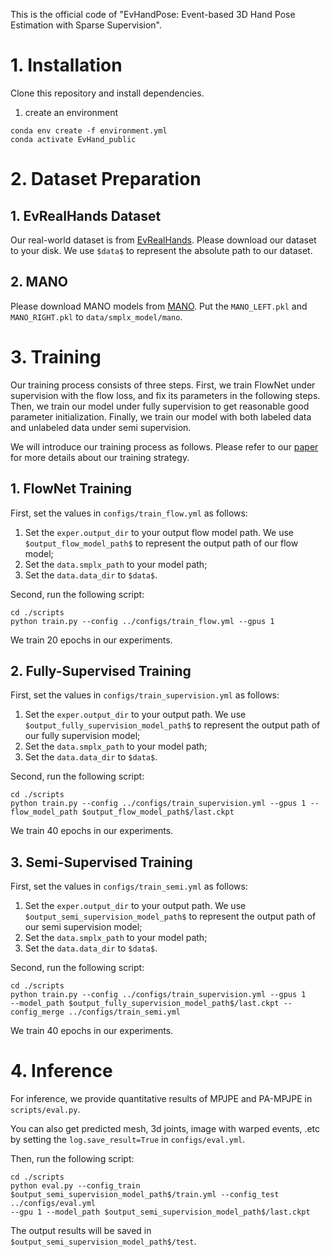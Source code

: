 This is the official code of "EvHandPose: Event-based 3D Hand Pose Estimation with Sparse Supervision".

# 1. Installation
Clone this repository and install dependencies.
1. create an environment
```
conda env create -f environment.yml
conda activate EvHand_public
```

# 2. Dataset Preparation
## 1. EvRealHands Dataset
Our real-world dataset is from [EvRealHands](https://www.dropbox.com/scl/fi/x3bmfw2tfmqaghagb6alx/EvRealHands.zip?rlkey=gvukp6yv86ypmio7dnce20w2y&st=mg1z06o7&dl=0).
Please download our dataset to your disk. We use ```$data$``` to represent the absolute path to our dataset.

## 2. MANO
Please download MANO models from [MANO](https://mano.is.tue.mpg.de/download.php).
Put the ```MANO_LEFT.pkl``` and ```MANO_RIGHT.pkl``` to ```data/smplx_model/mano```.

# 3. Training
Our training process consists of three steps. First, we train FlowNet under supervision with the flow loss,
and fix its parameters in the following steps. Then, we train our model under fully supervision to get reasonable 
good parameter initialization. Finally, we train our model with both labeled data and unlabeled data under semi 
supervision. 

We will introduce our training process as follows. Please refer to our [paper](https://arxiv.org/html/2303.02862v3) for more details about our training strategy.

## 1. FlowNet Training
First, set the values in ```configs/train_flow.yml``` as follows:
1. Set the ```exper.output_dir``` to your output flow model path. We use ```$output_flow_model_path$``` to represent the output path of our flow model;
2. Set the ```data.smplx_path``` to your model path;
3. Set the ```data.data_dir``` to ```$data$```.

Second, run the following script:
```
cd ./scripts
python train.py --config ../configs/train_flow.yml --gpus 1
```

We train 20 epochs in our experiments.

## 2. Fully-Supervised Training
First, set the values in ```configs/train_supervision.yml``` as follows:
1. Set the ```exper.output_dir``` to your output path. We use ```$output_fully_supervision_model_path$``` to represent the output path of our fully supervision model;
2. Set the ```data.smplx_path``` to your model path;
3. Set the ```data.data_dir``` to ```$data$```.

Second, run the following script:
```
cd ./scripts
python train.py --config ../configs/train_supervision.yml --gpus 1 --flow_model_path $output_flow_model_path$/last.ckpt
```

We train 40 epochs in our experiments.

## 3. Semi-Supervised Training
First, set the values in ```configs/train_semi.yml``` as follows:
1. Set the ```exper.output_dir``` to your output path. We use ```$output_semi_supervision_model_path$``` to represent the output path of our semi supervision model;
2. Set the ```data.smplx_path``` to your model path;
3. Set the ```data.data_dir``` to ```$data$```.

Second, run the following script:
```
cd ./scripts
python train.py --config ../configs/train_supervision.yml --gpus 1 
--model_path $output_fully_supervision_model_path$/last.ckpt --config_merge ../configs/train_semi.yml
```

We train 40 epochs in our experiments.

# 4. Inference
For inference, we provide quantitative results of MPJPE and PA-MPJPE in ```scripts/eval.py```.

You can also get predicted mesh, 3d joints, image with warped events, .etc by setting the  ```log.save_result=True```
in  ```configs/eval.yml```.

Then, run the following script:
```
cd ./scripts
python eval.py --config_train $output_semi_supervision_model_path$/train.yml --config_test ../configs/eval.yml
--gpu 1 --model_path $output_semi_supervision_model_path$/last.ckpt 
```

The output results will be saved in ```$output_semi_supervision_model_path$/test```.